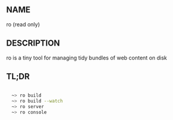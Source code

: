 ## NAME

ro (read only)

## DESCRIPTION

ro is a tiny tool for managing tidy bundles of web content on disk



## TL;DR

```sh

  ~> ro build
  ~> ro build --watch
  ~> ro server
  ~> ro console

```
